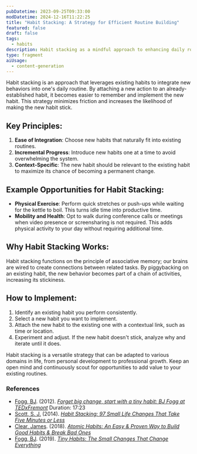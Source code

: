 ```yaml
---
pubDatetime: 2023-09-25T09:33:00
modDatetime: 2024-12-16T11:22:25
title: "Habit Stacking: A Strategy for Efficient Routine Building"
featured: false
draft: false
tags:
  - habits
description: Habit stacking as a mindful approach to enhancing daily routines. Thoughtfully integrate new habits one step at a time, with examples to guide your journey toward greater well-being and productivity.
type: fragment
aiUsage:
  - content-generation
---
```


Habit stacking is an approach that leverages existing habits to integrate new behaviors into one's daily routine. By attaching a new action to an already-established habit, it becomes easier to remember and implement the new habit. This strategy minimizes friction and increases the likelihood of making the new habit stick.

## Key Principles:

1. **Ease of Integration**: Choose new habits that naturally fit into existing routines.
2. **Incremental Progress**: Introduce new habits one at a time to avoid overwhelming the system.
3. **Context-Specific**: The new habit should be relevant to the existing habit to maximize its chance of becoming a permanent change.

## Example Opportunities for Habit Stacking:

- **Physical Exercise**: Perform quick stretches or push-ups while waiting for the kettle to boil. This turns idle time into productive time.
- **Mobility and Health**: Opt to walk during conference calls or meetings when video presence or screensharing is not required. This adds physical activity to your day without requiring additional time.

## Why Habit Stacking Works:

Habit stacking functions on the principle of associative memory; our brains are wired to create connections between related tasks. By piggybacking on an existing habit, the new behavior becomes part of a chain of activities, increasing its stickiness.

## How to Implement:

1. Identify an existing habit you perform consistently.
2. Select a new habit you want to implement.
3. Attach the new habit to the existing one with a contextual link, such as time or location.
4. Experiment and adjust. If the new habit doesn't stick, analyze why and iterate until it does.

Habit stacking is a versatile strategy that can be adapted to various domains in life, from personal development to professional growth. Keep an open mind and continuously scout for opportunities to add value to your existing routines.

### References

- [Fogg, BJ](https://www.goodreads.com/author/show/197770.B_J_Fogg). (2012). _[Forget big change, start with a tiny habit: BJ Fogg at TEDxFremont](https://www.youtube.com/watch?v=AdKUJxjn-R8)_ Duration: 17:23
- [Scott, S. J.](https://www.goodreads.com/author/show/6982678.S_J_Scott) (2014). _[Habit Stacking: 97 Small Life Changes That Take Five Minutes or Less](https://www.goodreads.com/book/show/22021732-habit-stacking)_
- [Clear, James](https://www.goodreads.com/author/show/7327369.James_Clear). (2018). _[Atomic Habits: An Easy & Proven Way to Build Good Habits & Break Bad Ones](https://www.goodreads.com/book/show/40121378-atomic-habits)_
- [Fogg, BJ](https://www.goodreads.com/author/show/197770.B_J_Fogg). (2019). _[Tiny Habits: The Small Changes That Change Everything](https://www.goodreads.com/book/show/43261127-tiny-habits)_

